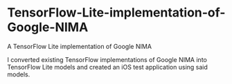 # TensorFlow-Lite-implementation-of-Google-NIMA
A TensorFlow Lite implementation of Google NIMA

I converted existing TensorFlow implementations of Google NIMA into TensorFlow Lite models and created an iOS test application using said models.
